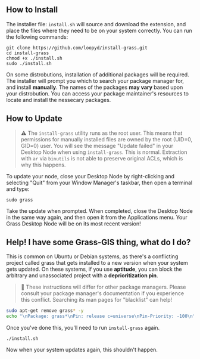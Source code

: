 ## How to Install

The installer file:  ``install.sh`` will source and download the extension, and place the files where they need to be on your system correctly.  You can run the following commands:

```
git clone https://github.com/loopyd/install-grass.git
cd install-grass
chmod +x ./install.sh
sudo ./install.sh
```

On some distrobutions, installation of additional packages will be required.  The installer will prompt you which to search your package manager for, and install **manually**.  The names of the packages **may vary** based upon your distrobution.  You can access your package maintainer's resources to locate and install the nessecary packages.

## How to Update

> ⚠️ The ``install-grass`` utility runs as the root user.  This means that permissions for manually installed files are owned by the root (UID=0, GID=0) user.  You will see the message "Update failed" in your Desktop Node when using ``install-grass``.  This is normal.  Extraction with ``ar`` via ``binutils`` is not able to preserve original ACLs, which is why this happens.

To update your node, close your Desktop Node by right-clicking and selecting "Quit" from your Window Manager's taskbar, then open a terminal and type:

```
sudo grass
```

Take the update when prompted.  When completed, close the Desktop Node in the same way again, and then open it from the Applications menu.  Your Grass Desktop Node will be on its most recent version!

## Help!  I have some Grass-GIS thing, what do I do?

This is common on Ubuntu or Debian systems, as there's a conflicting project called grass that gets installed to a new version when your system gets updated.  On these systems, if you use **aptitude**, you can block the arbitrary and unassociated project with a **deprioritization pin**.

> 🌱 These instructions will differ for other package managers.  Please consult your package manager's documentation if you experience this conflict.  Searching its man pages for "blacklist" can help!

```sh
sudo apt-get remove grass* -y
echo "\nPackage: grass*\nPin: release c=universe\nPin-Priority: -100\n" | sudo tee -a /etc/apt/preferences.d/99-priority
```

Once you've done this, you'll need to run ``install-grass`` again.

```
./install.sh
```

Now when your system updates again, this shouldn't happen.
